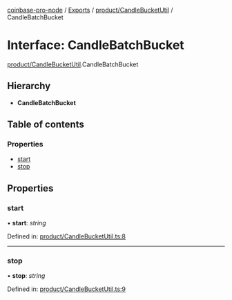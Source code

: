 [coinbase-pro-node](../README.md) / [Exports](../modules.md) / [product/CandleBucketUtil](../modules/product_candlebucketutil.md) / CandleBatchBucket

# Interface: CandleBatchBucket

[product/CandleBucketUtil](../modules/product_candlebucketutil.md).CandleBatchBucket

## Hierarchy

- **CandleBatchBucket**

## Table of contents

### Properties

- [start](product_candlebucketutil.candlebatchbucket.md#start)
- [stop](product_candlebucketutil.candlebatchbucket.md#stop)

## Properties

### start

• **start**: _string_

Defined in: [product/CandleBucketUtil.ts:8](https://github.com/bennycode/coinbase-pro-node/blob/a4b1aac/src/product/CandleBucketUtil.ts#L8)

---

### stop

• **stop**: _string_

Defined in: [product/CandleBucketUtil.ts:9](https://github.com/bennycode/coinbase-pro-node/blob/a4b1aac/src/product/CandleBucketUtil.ts#L9)
